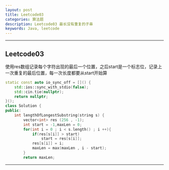 ```yaml
---
layout: post
title: Leetcode03
categories: 算法题
description: Leetcode03 最长没有重复的子串
keywords: Java, leetcode
---
```


---
## Leetcode03
使用res数组记录每个字符出现的最后一个位置，之后start是一个标志位，记录上一次重复的最后位置，每一次长度都要从start开始算
```c++
static const auto io_sync_off = []() {
    std::ios::sync_with_stdio(false);
    std::cin.tie(nullptr);
    return nullptr;
}();
class Solution {
public:
    int lengthOfLongestSubstring(string s) {
        vector<int> res (256 , -1);
        int start = -1,maxLen = 0;
        for(int i = 0 ; i < s.length() ; i ++){
            if(res[s[i]] > start)
                start = res[s[i]];
            res[s[i]] = i;
            maxLen = max(maxLen , i - start);
        }
        return maxLen;

```
 


---


